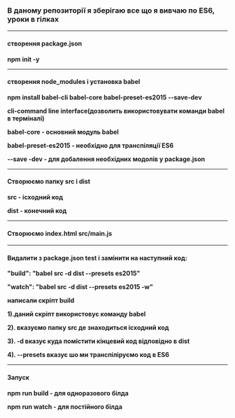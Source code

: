 <h3><b>В даному репозиторії я зберігаю все що я вивчаю по ES6, уроки в гілках<b></h3>
<hr>

<h4><b>створення package.json<b></h4>
<p>npm init -y </p>

<hr>
<h4><b>створення node_modules і установка babel<b></h4>
<p>npm install babel-cli  babel-core babel-preset-es2015 --save-dev </p>
<p>cli-command line interface(дозволить використовувати команди babel в терміналі)</p>
<p>babel-core - основний модуль babel</p>
<p>babel-preset-es2015 - необхідно для транспіляції ES6 </p>
<p>--save -dev - для добалення необхідних модолів у package.json</p>

<hr>
<h4><b>Створюємо папку src і dist<b></h4>
<p>src - ісходний код </p>
<p>dist - конечний код</p>

<hr>
<h4><b>Створюємо index.html src/main.js<b></h4>

<hr>
<h4><b>Видалити з package.json test і замінити на наступний код:<b></h4>
<p>"build": "babel src -d dist --presets es2015" </p>
<p>"watch": "babel src -d dist --presets es2015 -w" </p>
<p><b>написали скріпт build </b></p>
<p>1).даний скріпт використовує команду babel </p>
<p>2). вказуємо папку src де знаходиться ісходний код</p>
<p>3). -d вказує куда помістити кінцевий код відповідно в dist</p>
<p>4). --presets вказує шо ми транспіліруємо код в ES6</p>

<hr>
<h4><b>Запуск<b></h4>
<p>npm run build - для одноразового білда</p>
<p>npm run watch - для постійного білда</p>
